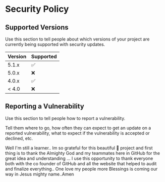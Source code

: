# Security Policy

## Supported Versions

Use this section to tell people about which versions of your project are
currently being supported with security updates.

| Version | Supported          |
| ------- | ------------------ |
| 5.1.x   | :white_check_mark: |
| 5.0.x   | :x:                |
| 4.0.x   | :white_check_mark: |
| < 4.0   | :x:                |

## Reporting a Vulnerability

Use this section to tell people how to report a vulnerability.

Tell them where to go, how often they can expect to get an update on a
reported vulnerability, what to expect if the vulnerability is accepted or
declined, etc.

Well I'm still a learner.. Im so grateful for this beautiful 💓 project and first thing is to thank the Almighty God and my teammates here in GitHub for the great idea and understanding ... I use this opportunity to thank everyone both with the co founder of GitHub and all the website that helped to audit and finalize everything.. One love my people more Blessings is coming our way in Jesus mighty name..Amen
